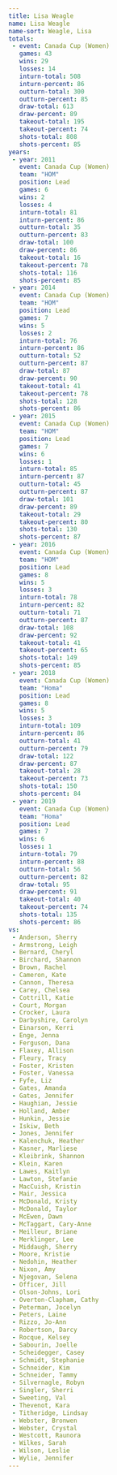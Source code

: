 ```yaml
---
title: Lisa Weagle
name: Lisa Weagle
name-sort: Weagle, Lisa
totals:
 - event: Canada Cup (Women)
   games: 43
   wins: 29
   losses: 14
   inturn-total: 508
   inturn-percent: 86
   outturn-total: 300
   outturn-percent: 85
   draw-total: 613
   draw-percent: 89
   takeout-total: 195
   takeout-percent: 74
   shots-total: 808
   shots-percent: 85
years:
 - year: 2011
   event: Canada Cup (Women)
   team: "HOM"
   position: Lead
   games: 6
   wins: 2
   losses: 4
   inturn-total: 81
   inturn-percent: 86
   outturn-total: 35
   outturn-percent: 83
   draw-total: 100
   draw-percent: 86
   takeout-total: 16
   takeout-percent: 78
   shots-total: 116
   shots-percent: 85
 - year: 2014
   event: Canada Cup (Women)
   team: "HOM"
   position: Lead
   games: 7
   wins: 5
   losses: 2
   inturn-total: 76
   inturn-percent: 86
   outturn-total: 52
   outturn-percent: 87
   draw-total: 87
   draw-percent: 90
   takeout-total: 41
   takeout-percent: 78
   shots-total: 128
   shots-percent: 86
 - year: 2015
   event: Canada Cup (Women)
   team: "HOM"
   position: Lead
   games: 7
   wins: 6
   losses: 1
   inturn-total: 85
   inturn-percent: 87
   outturn-total: 45
   outturn-percent: 87
   draw-total: 101
   draw-percent: 89
   takeout-total: 29
   takeout-percent: 80
   shots-total: 130
   shots-percent: 87
 - year: 2016
   event: Canada Cup (Women)
   team: "HOM"
   position: Lead
   games: 8
   wins: 5
   losses: 3
   inturn-total: 78
   inturn-percent: 82
   outturn-total: 71
   outturn-percent: 87
   draw-total: 108
   draw-percent: 92
   takeout-total: 41
   takeout-percent: 65
   shots-total: 149
   shots-percent: 85
 - year: 2018
   event: Canada Cup (Women)
   team: "Homa"
   position: Lead
   games: 8
   wins: 5
   losses: 3
   inturn-total: 109
   inturn-percent: 86
   outturn-total: 41
   outturn-percent: 79
   draw-total: 122
   draw-percent: 87
   takeout-total: 28
   takeout-percent: 73
   shots-total: 150
   shots-percent: 84
 - year: 2019
   event: Canada Cup (Women)
   team: "Homa"
   position: Lead
   games: 7
   wins: 6
   losses: 1
   inturn-total: 79
   inturn-percent: 88
   outturn-total: 56
   outturn-percent: 82
   draw-total: 95
   draw-percent: 91
   takeout-total: 40
   takeout-percent: 74
   shots-total: 135
   shots-percent: 86
vs:
 - Anderson, Sherry
 - Armstrong, Leigh
 - Bernard, Cheryl
 - Birchard, Shannon
 - Brown, Rachel
 - Cameron, Kate
 - Cannon, Theresa
 - Carey, Chelsea
 - Cottrill, Katie
 - Court, Morgan
 - Crocker, Laura
 - Darbyshire, Carolyn
 - Einarson, Kerri
 - Enge, Jenna
 - Ferguson, Dana
 - Flaxey, Allison
 - Fleury, Tracy
 - Foster, Kristen
 - Foster, Vanessa
 - Fyfe, Liz
 - Gates, Amanda
 - Gates, Jennifer
 - Haughian, Jessie
 - Holland, Amber
 - Hunkin, Jessie
 - Iskiw, Beth
 - Jones, Jennifer
 - Kalenchuk, Heather
 - Kasner, Marliese
 - Kleibrink, Shannon
 - Klein, Karen
 - Lawes, Kaitlyn
 - Lawton, Stefanie
 - MacCuish, Kristin
 - Mair, Jessica
 - McDonald, Kristy
 - McDonald, Taylor
 - McEwen, Dawn
 - McTaggart, Cary-Anne
 - Meilleur, Briane
 - Merklinger, Lee
 - Middaugh, Sherry
 - Moore, Kristie
 - Nedohin, Heather
 - Nixon, Amy
 - Njegovan, Selena
 - Officer, Jill
 - Olson-Johns, Lori
 - Overton-Clapham, Cathy
 - Peterman, Jocelyn
 - Peters, Laine
 - Rizzo, Jo-Ann
 - Robertson, Darcy
 - Rocque, Kelsey
 - Sabourin, Joelle
 - Scheidegger, Casey
 - Schmidt, Stephanie
 - Schneider, Kim
 - Schneider, Tammy
 - Silvernagle, Robyn
 - Singler, Sherri
 - Sweeting, Val
 - Thevenot, Kara
 - Titheridge, Lindsay
 - Webster, Bronwen
 - Webster, Crystal
 - Westcott, Raunora
 - Wilkes, Sarah
 - Wilson, Leslie
 - Wylie, Jennifer
---
```

